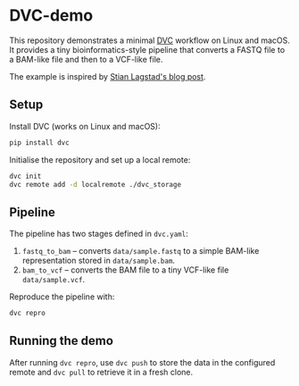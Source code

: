 # DVC-demo

This repository demonstrates a minimal [DVC](https://dvc.org/) workflow on
Linux and macOS. It provides a tiny bioinformatics-style pipeline that
converts a FASTQ file to a BAM-like file and then to a VCF-like file.

The example is inspired by [Stian Lagstad's blog post](https://stianlagstad.no/2024/10/efficient-management-of-large-test-data-for-nextflow-pipelines-using-dvc-and-custom-github-actions-runners/).

## Setup

Install DVC (works on Linux and macOS):

```bash
pip install dvc
```

Initialise the repository and set up a local remote:

```bash
dvc init
dvc remote add -d localremote ./dvc_storage
```

## Pipeline

The pipeline has two stages defined in `dvc.yaml`:

1. `fastq_to_bam` – converts `data/sample.fastq` to a simple BAM-like
   representation stored in `data/sample.bam`.
2. `bam_to_vcf` – converts the BAM file to a tiny VCF-like file
   `data/sample.vcf`.

Reproduce the pipeline with:

```bash
dvc repro
```

## Running the demo

After running `dvc repro`, use `dvc push` to store the data in the
configured remote and `dvc pull` to retrieve it in a fresh clone.
